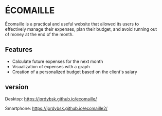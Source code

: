# ÉCOMAILLE

Écomaille is a practical and useful website that allowed its users to effectively manage their expenses, plan their budget, and avoid running out of money at the end of the month.

## Features

- Calculate future expenses for the next month
- Visualization of expenses with a graph
- Creation of a personalized budget based on the client's salary

## version
Desktop: https://jordybsk.github.io/ecomaille/

Smartphone: https://jordybsk.github.io/ecomaille2/


